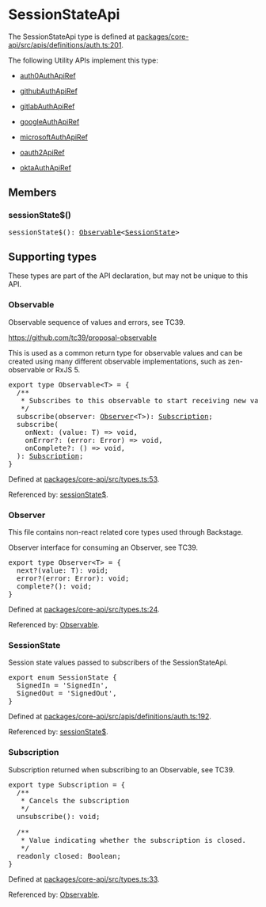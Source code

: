 # SessionStateApi

The SessionStateApi type is defined at
[packages/core-api/src/apis/definitions/auth.ts:201](https://github.com/backstage/backstage/blob/82d329555c16af46db9b4e5cd2f44a3cc006a52e/packages/core-api/src/apis/definitions/auth.ts#L201).

The following Utility APIs implement this type:

- [auth0AuthApiRef](./README.md#auth0auth)

- [githubAuthApiRef](./README.md#githubauth)

- [gitlabAuthApiRef](./README.md#gitlabauth)

- [googleAuthApiRef](./README.md#googleauth)

- [microsoftAuthApiRef](./README.md#microsoftauth)

- [oauth2ApiRef](./README.md#oauth2)

- [oktaAuthApiRef](./README.md#oktaauth)

## Members

### sessionState\$()

<pre>
sessionState$(): <a href="#observable">Observable</a>&lt;<a href="#sessionstate">SessionState</a>&gt;
</pre>

## Supporting types

These types are part of the API declaration, but may not be unique to this API.

### Observable

Observable sequence of values and errors, see TC39.

https://github.com/tc39/proposal-observable

This is used as a common return type for observable values and can be created
using many different observable implementations, such as zen-observable or
RxJS 5.

<pre>
export type Observable&lt;T&gt; = {
  /**
   * Subscribes to this observable to start receiving new values.
   */
  subscribe(observer: <a href="#observer">Observer</a>&lt;T&gt;): <a href="#subscription">Subscription</a>;
  subscribe(
    onNext: (value: T) =&gt; void,
    onError?: (error: Error) =&gt; void,
    onComplete?: () =&gt; void,
  ): <a href="#subscription">Subscription</a>;
}
</pre>

Defined at
[packages/core-api/src/types.ts:53](https://github.com/backstage/backstage/blob/82d329555c16af46db9b4e5cd2f44a3cc006a52e/packages/core-api/src/types.ts#L53).

Referenced by: [sessionState\$](#sessionstate).

### Observer

This file contains non-react related core types used through Backstage.

Observer interface for consuming an Observer, see TC39.

<pre>
export type Observer&lt;T&gt; = {
  next?(value: T): void;
  error?(error: Error): void;
  complete?(): void;
}
</pre>

Defined at
[packages/core-api/src/types.ts:24](https://github.com/backstage/backstage/blob/82d329555c16af46db9b4e5cd2f44a3cc006a52e/packages/core-api/src/types.ts#L24).

Referenced by: [Observable](#observable).

### SessionState

Session state values passed to subscribers of the SessionStateApi.

<pre>
export enum SessionState {
  SignedIn = 'SignedIn',
  SignedOut = 'SignedOut',
}
</pre>

Defined at
[packages/core-api/src/apis/definitions/auth.ts:192](https://github.com/backstage/backstage/blob/82d329555c16af46db9b4e5cd2f44a3cc006a52e/packages/core-api/src/apis/definitions/auth.ts#L192).

Referenced by: [sessionState\$](#sessionstate).

### Subscription

Subscription returned when subscribing to an Observable, see TC39.

<pre>
export type Subscription = {
  /**
   * Cancels the subscription
   */
  unsubscribe(): void;

  /**
   * Value indicating whether the subscription is closed.
   */
  readonly closed: Boolean;
}
</pre>

Defined at
[packages/core-api/src/types.ts:33](https://github.com/backstage/backstage/blob/82d329555c16af46db9b4e5cd2f44a3cc006a52e/packages/core-api/src/types.ts#L33).

Referenced by: [Observable](#observable).
